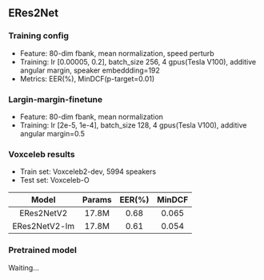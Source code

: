 ## ERes2Net

### Training config
- Feature: 80-dim fbank, mean normalization, speed perturb
- Training: lr [0.00005, 0.2], batch_size 256, 4 gpus(Tesla V100), additive angular margin, speaker embeddding=192
- Metrics: EER(%), MinDCF(p-target=0.01)

### Largin-margin-finetune
- Feature: 80-dim fbank, mean normalization
- Training: lr [2e-5, 1e-4], batch_size 128, 4 gpus(Tesla V100), additive angular margin=0.5

### Voxceleb results
- Train set: Voxceleb2-dev, 5994 speakers
- Test set: Voxceleb-O

| Model | Params | EER(%) | MinDCF |
|:-----:|:------:|:------:|:------:|
| ERes2NetV2 | 17.8M | 0.68 |  0.065 |
| ERes2NetV2-lm | 17.8M | 0.61  |  0.054 |

### Pretrained model
Waiting...
